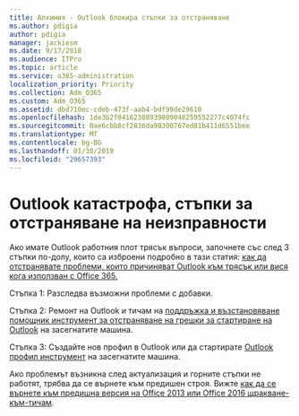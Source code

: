 ```yaml
---
title: Алхимия - Outlook блокира стъпки за отстраняване
ms.author: pdigia
author: pdigia
manager: jackiesm
ms.date: 9/17/2018
ms.audience: ITPro
ms.topic: article
ms.service: o365-administration
localization_priority: Priority
ms.collection: Adm_O365
ms.custom: Adm_O365
ms.assetid: dbd710ec-cdeb-473f-aab4-bdf99de29610
ms.openlocfilehash: 1de3b2f04162388939809048259552277c4074fc
ms.sourcegitcommit: 0ae6cbb8cf2836da98300767ed81b411d6551bee
ms.translationtype: MT
ms.contentlocale: bg-BG
ms.lasthandoff: 01/30/2019
ms.locfileid: "29657393"
---
```

# <a name="outlook-crash-troubleshooting-steps"></a>Outlook катастрофа, стъпки за отстраняване на неизправности

Ако имате Outlook работния плот трясък въпроси, започнете със след 3 стъпки по-долу, които са изброени подробно в тази статия: [как да отстранявате проблеми, които причиняват Outlook към трясък или вися кога използван с Office 365.](https://support.microsoft.com/help/2413813/how-to-troubleshoot-issues-that-cause-outlook-to-crash-or-hang-when-us)
  
Стъпка 1: Разследва възможни проблеми с добавки.
  
Стъпка 2: Ремонт на Outlook и тичам на [поддръжка и възстановяване помощник инструмент за отстраняване на грешки за стартиране на Outlook](https://aka.ms/SaRA-OutlookWontStart) на засегнатите машина. 
  
Стъпка 3: Създайте нов профил в Outlook или да стартирате [Outlook профил инструмент](https://aka.ms/SaRA-OutlookSetupProfile) на засегнатите машина. 
  
Ако проблемът възникна след актуализация и горните стъпки не работят, трябва да се върнете към предишен строя. Вижте [как да се върнете към предишна версия на Office 2013 или Office 2016 щракване-към-тичам](https://support.microsoft.com/help/2770432).
  


